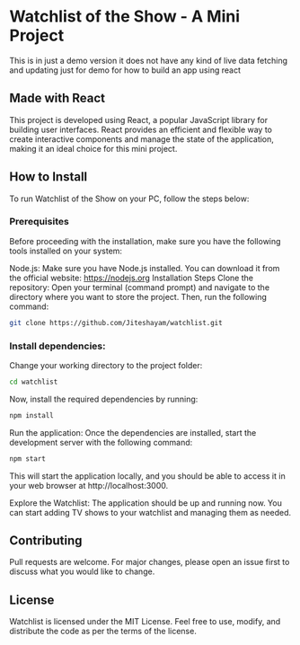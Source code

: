 # Watchlist of the Show - A Mini Project
This is in just a demo version it does not have any kind of live data fetching and updating just for demo for how to build an app using react

## Made with React

This project is developed using React, a popular JavaScript library for building user interfaces. React provides an efficient and flexible way to create interactive components and manage the state of the application, making it an ideal choice for this mini project.

## How to Install
To run Watchlist of the Show on your PC, follow the steps below:

### Prerequisites
Before proceeding with the installation, make sure you have the following tools installed on your system:

Node.js: Make sure you have Node.js installed. You can download it from the official website: https://nodejs.org
Installation Steps
Clone the repository:
Open your terminal (command prompt) and navigate to the directory where you want to store the project. Then, run the following command:

```bash
git clone https://github.com/Jiteshayam/watchlist.git
```

### Install dependencies:
Change your working directory to the project folder:

```bash
cd watchlist
```
Now, install the required dependencies by running:

```bash
npm install
```
Run the application:
Once the dependencies are installed, start the development server with the following command:

```bash
npm start
```
This will start the application locally, and you should be able to access it in your web browser at http://localhost:3000.

Explore the Watchlist:
The application should be up and running now. You can start adding TV shows to your watchlist and managing them as needed.

## Contributing

Pull requests are welcome. For major changes, please open an issue first
to discuss what you would like to change.


## License
Watchlist is licensed under the MIT License. Feel free to use, modify, and distribute the code as per the terms of the license.